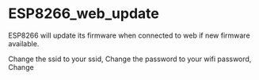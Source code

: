 # ESP8266_web_update
ESP8266 will update its firmware when connected to web if new firmware available.

Change the ssid to your ssid,
Change the password to your wifi password,
Change 
